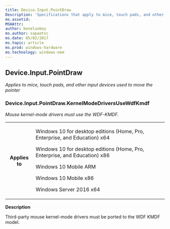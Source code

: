 ```yaml
---
title: Device.Input.PointDraw
Description: 'Specifications that apply to mice, touch pads, and other input devices used to move the pointer.'
ms.assetid: 
MSHAttr: 
author: beneluxboy
ms.author: sapaetsc
ms.date: 05/02/2017
ms.topic: article
ms.prod: windows-hardware
ms.technology: windows-oem
---
```


<!--
# Device.Input.PointDraw

 - [Device.Input.PointDraw](#device.input.pointdraw)
-->

<a name="device.input.pointdraw"></a>
## Device.Input.PointDraw

*Applies to mice, touch pads, and other input devices used to move the pointer*

### Device.Input.PointDraw.KernelModeDriversUseWdfKmdf

*Mouse kernel-mode drivers must use the WDF-KMDF.*

<table>
<tr>
<th>Applies to</th>
<td>
<p>Windows 10 for desktop editions (Home, Pro, Enterprise, and Education) x64</p>
<p>Windows 10 for desktop editions (Home, Pro, Enterprise, and Education) x86</p>
<p>Windows 10 Mobile ARM</p>
<p>Windows 10 Mobile x86</p>
<p>Windows Server 2016 x64</p>
</td></tr></table>

**Description**

Third-party mouse kernel-mode drivers must be ported to the WDF KMDF model.

